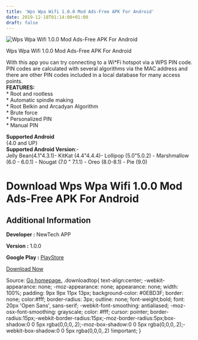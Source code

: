 ```yaml
---
title: 'Wps Wpa Wifi 1.0.0 Mod Ads-Free APK For Android'
date: 2019-12-18T01:14:00+01:00
draft: false
---
```


![Wps Wpa Wifi 1.0.0 Mod Ads-Free APK For Android](https://i0.wp.com/apkhome.net/wp-content/uploads/2019/12/Wps-Wpa-Wifi-1.0.0-Mod-Ads-Free.png "Wps Wpa Wifi 1.0.0 Mod Ads-Free APK For Android")

  

Wps Wpa Wifi 1.0.0 Mod Ads-Free APK For Android

With this app you can try connecting to a Wi\*Fi hotspot via a WPS PIN code.  
PIN codes are calculated with several algorithms via the MAC address and there are other PIN codes included in a local database for many access points.  
**FEATURES:**  
\* Root and rootless  
\* Automatic spindle making  
\* Root Belkin and Arcadyan Algorithm  
\* Brute force  
\* Personalized PIN  
\* Manual PIN

**Supported Android**  
{4.0 and UP}  
**Supported Android Version**:-  
Jelly Bean(4.1"4.3.1)- KitKat (4.4"4.4.4)- Lollipop (5.0"5.0.2) - Marshmallow (6.0 - 6.0.1) - Nougat (7.0 " 7.1.1) - Oreo (8.0-8.1) - Pie (9.0)

Download Wps Wpa Wifi 1.0.0 Mod Ads-Free APK For Android
========================================================

Additional Information
----------------------

**Developer :** NewTech APP

**Version :** 1.0.0

**Google Play :** [PlayStore](https://play.google.com/store/apps/details?id=com.tester.wpswpawifi)

  

[Download Now](https://store4app.co/post/wps-wpa-wifi-1-0-0-mod-ads-free-apk-for-android_1576605843)

  
Source: [Go homepage.](https://store4app.co/post/wps-wpa-wifi-1-0-0-mod-ads-free-apk-for-android_1576605843) .downloadtop{ text-align:center; -webkit-appearance: none; -moz-appearance: none; appearance: none; width: 100%; padding: 9px 9px 11px 13px; background-color: #0EBD3F; border: none; color:#fff; border-radius: 3px; outline: none; font-weight;bold; font: 20px 'Open Sans', sans-serif; -webkit-font-smoothing: antialiased; -moz-osx-font-smoothing: grayscale; color: #fff; cursor: pointer; border-radius:15px;-webkit-border-radius:15px;-moz-border-radius:5px;box-shadow:0 0 5px rgba(0,0,0,.2);-moz-box-shadow:0 0 5px rgba(0,0,0,.2);-webkit-box-shadow:0 0 5px rgba(0,0,0,.2) !important; }